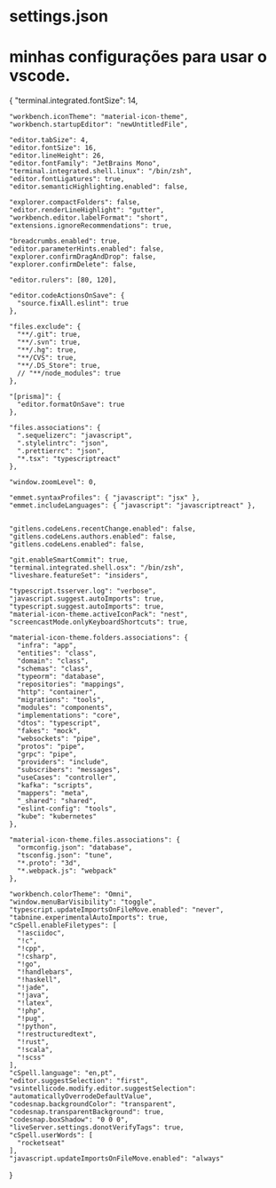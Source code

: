 # settings.json
# minhas configurações para usar o vscode.


{
    "terminal.integrated.fontSize": 14,
  
    "workbench.iconTheme": "material-icon-theme",
    "workbench.startupEditor": "newUntitledFile",
  
    "editor.tabSize": 4,
    "editor.fontSize": 16,
    "editor.lineHeight": 26,
    "editor.fontFamily": "JetBrains Mono",
    "terminal.integrated.shell.linux": "/bin/zsh",
    "editor.fontLigatures": true,
    "editor.semanticHighlighting.enabled": false,
  
    "explorer.compactFolders": false,
    "editor.renderLineHighlight": "gutter",
    "workbench.editor.labelFormat": "short",
    "extensions.ignoreRecommendations": true,
  
    "breadcrumbs.enabled": true,
    "editor.parameterHints.enabled": false,
    "explorer.confirmDragAndDrop": false,
    "explorer.confirmDelete": false,
    
    "editor.rulers": [80, 120],
    
    "editor.codeActionsOnSave": {
      "source.fixAll.eslint": true
    },

    "files.exclude": {
      "**/.git": true,
      "**/.svn": true,
      "**/.hg": true,
      "**/CVS": true,
      "**/.DS_Store": true,
      // "**/node_modules": true
    },

    "[prisma]": {
      "editor.formatOnSave": true
    },
  
    "files.associations": {
      ".sequelizerc": "javascript",
      ".stylelintrc": "json",
      ".prettierrc": "json",
      "*.tsx": "typescriptreact"
    },
  
    "window.zoomLevel": 0,
  
    "emmet.syntaxProfiles": { "javascript": "jsx" },
    "emmet.includeLanguages": { "javascript": "javascriptreact" },
  
    
    "gitlens.codeLens.recentChange.enabled": false,
    "gitlens.codeLens.authors.enabled": false,
    "gitlens.codeLens.enabled": false,
  
    "git.enableSmartCommit": true,
    "terminal.integrated.shell.osx": "/bin/zsh",
    "liveshare.featureSet": "insiders", 

    "typescript.tsserver.log": "verbose",
    "javascript.suggest.autoImports": true,
    "typescript.suggest.autoImports": true,
    "material-icon-theme.activeIconPack": "nest",
    "screencastMode.onlyKeyboardShortcuts": true,

    "material-icon-theme.folders.associations": {
      "infra": "app",
      "entities": "class",
      "domain": "class",
      "schemas": "class",
      "typeorm": "database",
      "repositories": "mappings",
      "http": "container",
      "migrations": "tools",
      "modules": "components",
      "implementations": "core",
      "dtos": "typescript",
      "fakes": "mock",
      "websockets": "pipe",
      "protos": "pipe",
      "grpc": "pipe",
      "providers": "include",
      "subscribers": "messages",
      "useCases": "controller",
      "kafka": "scripts",
      "mappers": "meta",
      "_shared": "shared",
      "eslint-config": "tools",
      "kube": "kubernetes"
    },

    "material-icon-theme.files.associations": {
      "ormconfig.json": "database",
      "tsconfig.json": "tune",
      "*.proto": "3d",
      "*.webpack.js": "webpack"
    },
  
    "workbench.colorTheme": "Omni",
    "window.menuBarVisibility": "toggle",
    "typescript.updateImportsOnFileMove.enabled": "never",
    "tabnine.experimentalAutoImports": true,
    "cSpell.enableFiletypes": [
      "!asciidoc",
      "!c",
      "!cpp",
      "!csharp",
      "!go",
      "!handlebars",
      "!haskell",
      "!jade",
      "!java",
      "!latex",
      "!php",
      "!pug",
      "!python",
      "!restructuredtext",
      "!rust",
      "!scala",
      "!scss"
    ],
    "cSpell.language": "en,pt",
    "editor.suggestSelection": "first",
    "vsintellicode.modify.editor.suggestSelection": "automaticallyOverrodeDefaultValue",
    "codesnap.backgroundColor": "transparent",
    "codesnap.transparentBackground": true,
    "codesnap.boxShadow": "0 0 0",
    "liveServer.settings.donotVerifyTags": true,
    "cSpell.userWords": [
      "rocketseat"
    ],
    "javascript.updateImportsOnFileMove.enabled": "always"
  }
  
